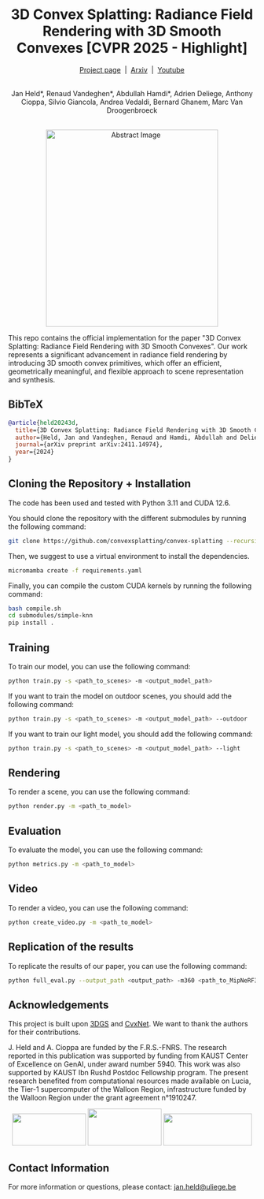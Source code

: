 
<h1 align="center">3D Convex Splatting: Radiance Field Rendering with 3D Smooth Convexes [CVPR 2025 - Highlight] </h1>

<div align="center">
  <a href="https://convexsplatting.github.io/">Project page</a> &nbsp;|&nbsp;
  <a href="https://arxiv.org/abs/2411.14974">Arxiv</a> &nbsp;|&nbsp;
  <a href="https://www.youtube.com/watch?v=5N3OFHH7lbU&t=2s">Youtube</a>
</div>
<br>

<p align="center">
  Jan Held*, Renaud Vandeghen*, Abdullah Hamdi*, Adrien Deliege, Anthony Cioppa, Silvio Giancola, Andrea Vedaldi, Bernard Ghanem, Marc Van Droogenbroeck
</p>

<br>

<div align="center">
  <img src="assets/abstract.png" width="350" height="400" alt="Abstract Image">
</div>

This repo contains the official implementation for the paper "3D Convex Splatting: Radiance Field Rendering with 3D Smooth Convexes". 
Our work represents a significant advancement in radiance field rendering by introducing 3D smooth convex primitives, which offer an efficient, geometrically meaningful, and flexible approach to scene representation and synthesis.


## BibTeX
```bibtex
@article{held20243d,
  title={3D Convex Splatting: Radiance Field Rendering with 3D Smooth Convexes},
  author={Held, Jan and Vandeghen, Renaud and Hamdi, Abdullah and Deliege, Adrien and Cioppa, Anthony and Giancola, Silvio and Vedaldi, Andrea and Ghanem, Bernard and Van Droogenbroeck, Marc},
  journal={arXiv preprint arXiv:2411.14974},
  year={2024}
}
```

## Cloning the Repository + Installation

The code has been used and tested with Python 3.11 and CUDA 12.6.

You should clone the repository with the different submodules by running the following command:

```bash
git clone https://github.com/convexsplatting/convex-splatting --recursive
```

Then, we suggest to use a virtual environment to install the dependencies.

```bash
micromamba create -f requirements.yaml
```

Finally, you can compile the custom CUDA kernels by running the following command:

```bash
bash compile.sh
cd submodules/simple-knn
pip install .
```

## Training
To train our model, you can use the following command:
```bash
python train.py -s <path_to_scenes> -m <output_model_path>
```

If you want to train the model on outdoor scenes, you should add the following command:  
```bash
python train.py -s <path_to_scenes> -m <output_model_path> --outdoor
```

If you want to train our light model, you should add the following command:  
```bash
python train.py -s <path_to_scenes> -m <output_model_path> --light
```

## Rendering
To render a scene, you can use the following command:
```bash
python render.py -m <path_to_model>
```

## Evaluation
To evaluate the model, you can use the following command:
```bash
python metrics.py -m <path_to_model>
```

## Video
To render a video, you can use the following command:
```bash
python create_video.py -m <path_to_model>
```

## Replication of the results
To replicate the results of our paper, you can use the following command:
```bash
python full_eval.py --output_path <output_path> -m360 <path_to_MipNeRF360> -tat <path_to_T&T> -db <path_to_DB>
```


## Acknowledgements

This project is built upon [3DGS](https://github.com/graphdeco-inria/gaussian-splatting) and [CvxNet](https://github.com/tensorflow/graphics/tree/master/tensorflow_graphics/projects/cvxnet). 
We want to thank the authors for their contributions.


J. Held and A. Cioppa are funded by the F.R.S.-FNRS. The research reported in this publication was supported by funding from KAUST Center of Excellence on GenAI, under award number 5940. This work was also supported by KAUST Ibn Rushd Postdoc Fellowship program. The present research benefited from computational resources made available on Lucia, the Tier-1 supercomputer of the Walloon Region, infrastructure funded by the Walloon Region under the grant agreement n°1910247.

<div align="center">
<img src="assets/liege.png" width="150" height="65">
<img src="assets/kaust.png" width="150" height="75">
<img src="assets/oxford.png" width="180" height="65">
</div>

## Contact Information
For more information or questions, please contact: jan.held@uliege.be

